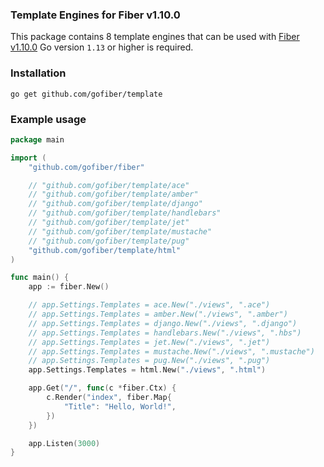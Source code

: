 ### Template Engines for Fiber v1.10.0
This package contains 8 template engines that can be used with [Fiber v1.10.0](https://github.com/gofiber/fiber)
Go version `1.13` or higher is required.

### Installation
```
go get github.com/gofiber/template
```

### Example usage
```go
package main

import (
	"github.com/gofiber/fiber"

	// "github.com/gofiber/template/ace"
	// "github.com/gofiber/template/amber"
	// "github.com/gofiber/template/django"
	// "github.com/gofiber/template/handlebars"
  	// "github.com/gofiber/template/jet"
	// "github.com/gofiber/template/mustache"
	// "github.com/gofiber/template/pug"
	"github.com/gofiber/template/html"
)

func main() {
	app := fiber.New()

	// app.Settings.Templates = ace.New("./views", ".ace")
	// app.Settings.Templates = amber.New("./views", ".amber")
	// app.Settings.Templates = django.New("./views", ".django")
	// app.Settings.Templates = handlebars.New("./views", ".hbs")
  	// app.Settings.Templates = jet.New("./views", ".jet")
	// app.Settings.Templates = mustache.New("./views", ".mustache")
	// app.Settings.Templates = pug.New("./views", ".pug")
	app.Settings.Templates = html.New("./views", ".html")

	app.Get("/", func(c *fiber.Ctx) {
		c.Render("index", fiber.Map{
			"Title": "Hello, World!",
		})
	})

	app.Listen(3000)
}

```
